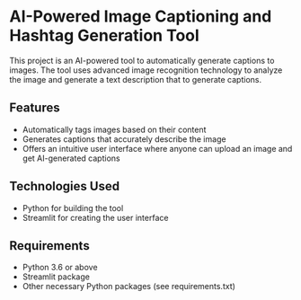 # AI-Powered Image Captioning and Hashtag Generation Tool

This project is an AI-powered tool to automatically generate captions to images. The tool uses advanced image recognition technology to analyze the image and generate a text description that to generate captions.
## Features

- Automatically tags images based on their content
- Generates captions that accurately describe the image
- Offers an intuitive user interface where anyone can upload an image and get AI-generated captions

## Technologies Used

- Python for building the tool
- Streamlit for creating the user interface

## Requirements

- Python 3.6 or above
- Streamlit package
- Other necessary Python packages (see requirements.txt)

